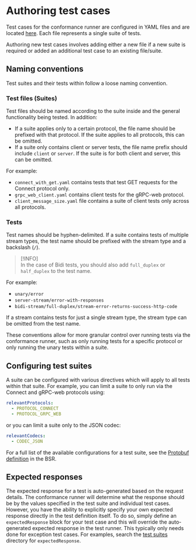 # Authoring test cases

Test cases for the conformance runner are configured in YAML files and are located [here](testsuites). Each file 
represents a single suite of tests. 

Authoring new test cases involves adding either a new file if a new suite is required or added an additional test case to an 
existing file/suite. 

## Naming conventions

Test suites and their tests within follow a loose naming convention. 

### Test files (Suites)

Test files should be named according to the suite inside and the general functionality being tested. In addition:

* If a suite applies only to a certain protocol, the file name should be prefixed with that protocol. If the suite applies
  to all protocols, this can be omitted.
* If a suite only contains client or server tests, the file name prefix should include `client` or `server`. If the suite is
  for both client and server, this can be omitted.

For example:
* `connect_with_get.yaml` contains tests that test GET requests for the Connect protocol only.
* `grpc_web_client.yaml` contains client tests for the gRPC-web protocol. 
* `client_message_size.yaml` file contains a suite of client tests only across all protocols. 

### Tests

Test names should be hyphen-delimited. If a suite contains tests of multiple stream types, the test name should be 
prefixed with the stream type and a backslash (`/`).

 > [!INFO]  
 > In the case of Bidi tests, you should also add `full_duplex` or `half_duplex` to the test name. 

 For example:

* `unary/error`
* `server-stream/error-with-responses`
* `bidi-stream/full-duplex/stream-error-returns-success-http-code`

If a stream contains tests for just a single stream type, the stream type can be omitted from the test name.

These conventions allow for more granular control over running tests via the conformance runner, such as only running tests
for a specific protocol or only running the unary tests within a suite.

## Configuring test suites

A suite can be configured with various directives which will apply to all tests within that suite. For example, you 
can limit a suite to only run via the Connect and gRPC-web protocols using:

```yaml
relevantProtocols:
  - PROTOCOL_CONNECT
  - PROTOCOL_GRPC_WEB
```

or you can limit a suite only to the JSON codec:

```yaml
relevantCodecs:
  - CODEC_JSON
```

For a full list of the available configurations for a test suite, see the [Protobuf definition](suite-proto) in the BSR.

## Expected responses

The expected response for a test is auto-generated based on the request details. The conformance runner will determine what the response 
should be by the values specified in the test suite and individual test cases. However, you have the ability to explicitly specify your 
own expected response directly in the test definition itself. To do so, simply define an `expectedResponse` block for your test case and this will
override the auto-generated expected response in the test runner. This typically only needs done for exception test cases. For examples,
search the [test suites](testsuites) directory for `expectedResponse`.

[testsuites]: https://github.com/connectrpc/conformance/tree/main/internal/app/connectconformance/testsuites/data
[suite-proto]: https://buf.build/connectrpc/conformance/file/main:connectrpc/conformance/v1/suite.proto

